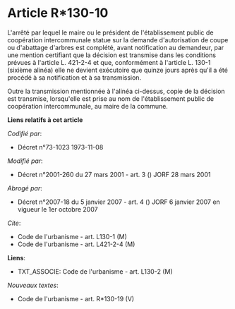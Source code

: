 # Article R*130-10

L'arrêté par lequel le maire ou le président de l'établissement public de coopération intercommunale statue sur la demande
d'autorisation de coupe ou d'abattage d'arbres est complété, avant notification au demandeur, par une mention certifiant que
la décision est transmise dans les conditions prévues à l'article L. 421-2-4 et que, conformément à l'article L. 130-1
(sixième alinéa) elle ne devient exécutoire que quinze jours après qu'il a été procédé à sa notification et à sa
transmission.

Outre la transmission mentionnée à l'alinéa ci-dessus, copie de la décision est transmise, lorsqu'elle est prise au nom de
l'établissement public de coopération intercommunale, au maire de la commune.

**Liens relatifs à cet article**

_Codifié par_:

  - Décret n°73-1023 1973-11-08

_Modifié par_:

  - Décret n°2001-260 du 27 mars 2001 - art. 3 () JORF 28 mars 2001

_Abrogé par_:

  - Décret n°2007-18 du 5 janvier 2007 - art. 4 () JORF 6 janvier 2007 en vigueur le 1er octobre 2007

_Cite_:

  - Code de l'urbanisme - art. L130-1 (M)
  - Code de l'urbanisme - art. L421-2-4 (M)

**Liens**:

  - TXT_ASSOCIE: Code de l'urbanisme - art. L130-2 (M)

_Nouveaux textes_:

  - Code de l'urbanisme - art. R*130-19 (V)
